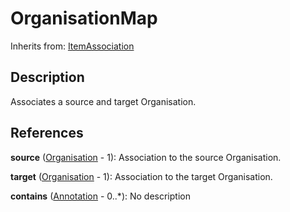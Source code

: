 
# OrganisationMap

Inherits from: [ItemAssociation](ItemAssociation.md)



## Description

Associates a source and target Organisation.




## References

**source** ([Organisation](../OrganisationSchemes/Organisation.md) - 1): Association to the source Organisation.

**target** ([Organisation](../OrganisationSchemes/Organisation.md) - 1): Association to the target Organisation.

**contains** ([Annotation](../Base/Annotation.md) - 0..*): No description




